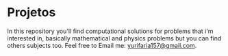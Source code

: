 # Projetos
In this repository you'll find computational solutions for problems that i'm interested in, basically mathematical and physics problems but you can find others subjects too. Feel free to Email me: yurifaria157@gmail.com. 
